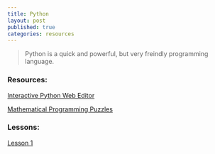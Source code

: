 ```yaml
---
title: Python
layout: post
published: true
categories: resources
---
```


> Python is a quick and powerful, but very freindly programming language.

### Resources:

[Interactive Python Web Editor](http://repl.it/languages/Python/)

[Mathematical Programming Puzzles](https://projecteuler.net/problems)

### Lessons:

[Lesson 1](https://docs.google.com/presentation/d/1wjU6-UxXz55QJY6szSPLjRAoPS5EUzb32wMcdiGegXM/edit?usp=sharing)
